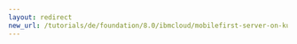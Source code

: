 ```yaml
---
layout: redirect
new_url: /tutorials/de/foundation/8.0/ibmcloud/mobilefirst-server-on-kubernetes-using-scripts/mobilefirst-appcenter-on-kubernetes-using-scripts/
---
```

